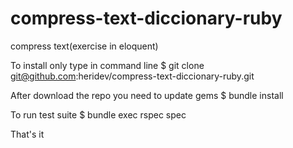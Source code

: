 compress-text-diccionary-ruby
=============================

compress text(exercise in eloquent)

To install only type in command line
    $ git clone git@github.com:heridev/compress-text-diccionary-ruby.git

After download the repo you need to update gems
   $ bundle install

To run test suite
  $ bundle exec rspec spec

That's it
